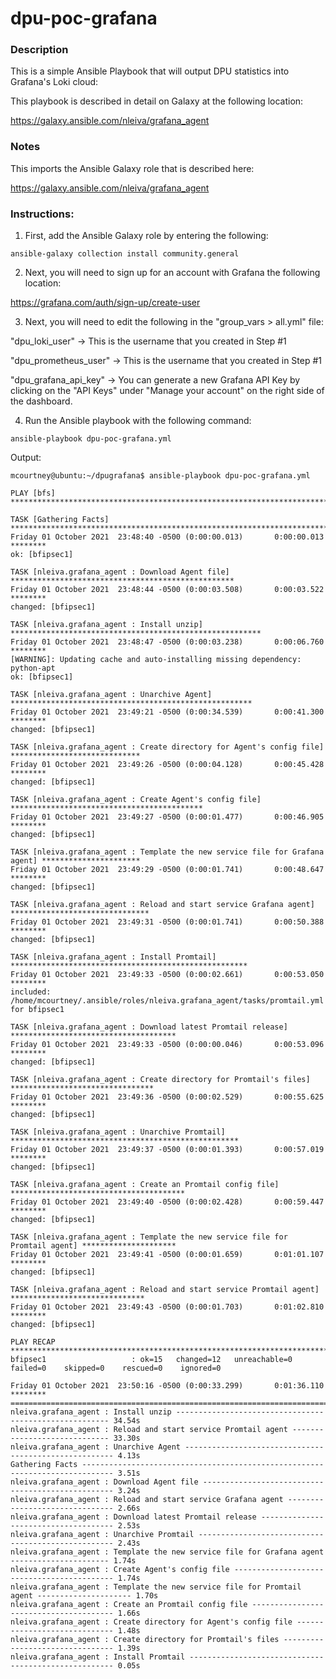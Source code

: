 # dpu-poc-grafana

### Description

This is a simple Ansible Playbook that will output DPU statistics into Grafana's Loki cloud:

This playbook is described in detail on Galaxy at the following location:

https://galaxy.ansible.com/nleiva/grafana_agent

### Notes

This imports the Ansible Galaxy role that is described here:

https://galaxy.ansible.com/nleiva/grafana_agent

### Instructions:

1. First, add the Ansible Galaxy role by entering the following:

```
ansible-galaxy collection install community.general
```

2. Next, you will need to sign up for an account with Grafana the following location:

https://grafana.com/auth/sign-up/create-user

3. Next, you will need to edit the following in the "group_vars > all.yml" file:

"dpu_loki_user" -> This is the username that you created in Step #1

"dpu_prometheus_user" -> This is the username that you created in Step #1

"dpu_grafana_api_key" -> You can generate a new Grafana API Key by clicking on the "API Keys" under "Manage your account" on the right side of the dashboard.

4. Run the Ansible playbook with the following command:

```
ansible-playbook dpu-poc-grafana.yml
```

Output:

```
mcourtney@ubuntu:~/dpugrafana$ ansible-playbook dpu-poc-grafana.yml

PLAY [bfs] *****************************************************************************************

TASK [Gathering Facts] *****************************************************************************
Friday 01 October 2021  23:48:40 -0500 (0:00:00.013)       0:00:00.013 ********
ok: [bfipsec1]

TASK [nleiva.grafana_agent : Download Agent file] **************************************************
Friday 01 October 2021  23:48:44 -0500 (0:00:03.508)       0:00:03.522 ********
changed: [bfipsec1]

TASK [nleiva.grafana_agent : Install unzip] ********************************************************
Friday 01 October 2021  23:48:47 -0500 (0:00:03.238)       0:00:06.760 ********
[WARNING]: Updating cache and auto-installing missing dependency: python-apt
ok: [bfipsec1]

TASK [nleiva.grafana_agent : Unarchive Agent] ******************************************************
Friday 01 October 2021  23:49:21 -0500 (0:00:34.539)       0:00:41.300 ********
changed: [bfipsec1]

TASK [nleiva.grafana_agent : Create directory for Agent's config file] *****************************
Friday 01 October 2021  23:49:26 -0500 (0:00:04.128)       0:00:45.428 ********
changed: [bfipsec1]

TASK [nleiva.grafana_agent : Create Agent's config file] *******************************************
Friday 01 October 2021  23:49:27 -0500 (0:00:01.477)       0:00:46.905 ********
changed: [bfipsec1]

TASK [nleiva.grafana_agent : Template the new service file for Grafana agent] **********************
Friday 01 October 2021  23:49:29 -0500 (0:00:01.741)       0:00:48.647 ********
changed: [bfipsec1]

TASK [nleiva.grafana_agent : Reload and start service Grafana agent] *******************************
Friday 01 October 2021  23:49:31 -0500 (0:00:01.741)       0:00:50.388 ********
changed: [bfipsec1]

TASK [nleiva.grafana_agent : Install Promtail] *****************************************************
Friday 01 October 2021  23:49:33 -0500 (0:00:02.661)       0:00:53.050 ********
included: /home/mcourtney/.ansible/roles/nleiva.grafana_agent/tasks/promtail.yml for bfipsec1

TASK [nleiva.grafana_agent : Download latest Promtail release] *************************************
Friday 01 October 2021  23:49:33 -0500 (0:00:00.046)       0:00:53.096 ********
changed: [bfipsec1]

TASK [nleiva.grafana_agent : Create directory for Promtail's files] ********************************
Friday 01 October 2021  23:49:36 -0500 (0:00:02.529)       0:00:55.625 ********
changed: [bfipsec1]

TASK [nleiva.grafana_agent : Unarchive Promtail] ***************************************************
Friday 01 October 2021  23:49:37 -0500 (0:00:01.393)       0:00:57.019 ********
changed: [bfipsec1]

TASK [nleiva.grafana_agent : Create an Promtail config file] ***************************************
Friday 01 October 2021  23:49:40 -0500 (0:00:02.428)       0:00:59.447 ********
changed: [bfipsec1]

TASK [nleiva.grafana_agent : Template the new service file for Promtail agent] *********************
Friday 01 October 2021  23:49:41 -0500 (0:00:01.659)       0:01:01.107 ********
changed: [bfipsec1]

TASK [nleiva.grafana_agent : Reload and start service Promtail agent] ******************************
Friday 01 October 2021  23:49:43 -0500 (0:00:01.703)       0:01:02.810 ********
changed: [bfipsec1]

PLAY RECAP *****************************************************************************************
bfipsec1                   : ok=15   changed=12   unreachable=0    failed=0    skipped=0    rescued=0    ignored=0

Friday 01 October 2021  23:50:16 -0500 (0:00:33.299)       0:01:36.110 ********
===============================================================================
nleiva.grafana_agent : Install unzip ------------------------------------------------------- 34.54s
nleiva.grafana_agent : Reload and start service Promtail agent ----------------------------- 33.30s
nleiva.grafana_agent : Unarchive Agent ------------------------------------------------------ 4.13s
Gathering Facts ----------------------------------------------------------------------------- 3.51s
nleiva.grafana_agent : Download Agent file -------------------------------------------------- 3.24s
nleiva.grafana_agent : Reload and start service Grafana agent ------------------------------- 2.66s
nleiva.grafana_agent : Download latest Promtail release ------------------------------------- 2.53s
nleiva.grafana_agent : Unarchive Promtail --------------------------------------------------- 2.43s
nleiva.grafana_agent : Template the new service file for Grafana agent ---------------------- 1.74s
nleiva.grafana_agent : Create Agent's config file ------------------------------------------- 1.74s
nleiva.grafana_agent : Template the new service file for Promtail agent --------------------- 1.70s
nleiva.grafana_agent : Create an Promtail config file --------------------------------------- 1.66s
nleiva.grafana_agent : Create directory for Agent's config file ----------------------------- 1.48s
nleiva.grafana_agent : Create directory for Promtail's files -------------------------------- 1.39s
nleiva.grafana_agent : Install Promtail ----------------------------------------------------- 0.05s
```
